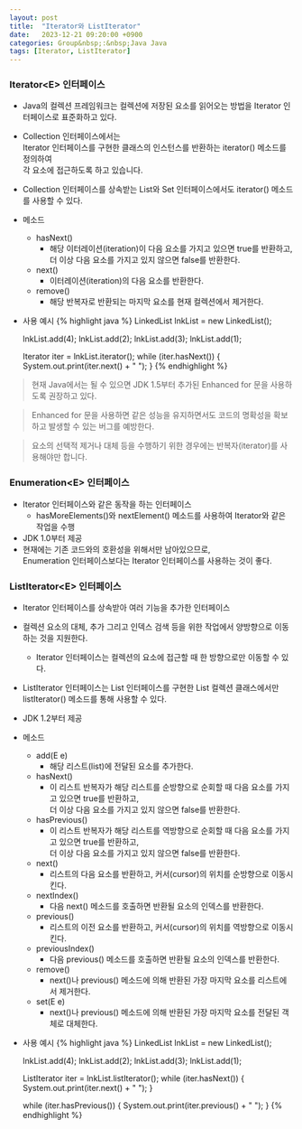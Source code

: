 ```yaml
---
layout: post
title:  "Iterator와 ListIterator"
date:   2023-12-21 09:20:00 +0900
categories: Group&nbsp;:&nbsp;Java Java
tags: [Iterator, ListIterator]
---
```


### Iterator&lt;E> 인터페이스

- Java의 컬렉션 프레임워크는 컬렉션에 저장된 요소를 읽어오는 방법을 Iterator 인터페이스로 표준화하고 있다.
- Collection 인터페이스에서는  
Iterator 인터페이스를 구현한 클래스의 인스턴스를 반환하는 iterator() 메소드를 정의하여  
각 요소에 접근하도록 하고 있습니다.
- Collection 인터페이스를 상속받는 List와 Set 인터페이스에서도 iterator() 메소드를 사용할 수 있다.
- 메소드
    - hasNext()
        - 해당 이터레이션(iteration)이 다음 요소를 가지고 있으면 true를 반환하고,  
        더 이상 다음 요소를 가지고 있지 않으면 false를 반환한다.
    - next()
        - 이터레이션(iteration)의 다음 요소를 반환한다.
    - remove()
        - 해당 반복자로 반환되는 마지막 요소를 현재 컬렉션에서 제거한다.
- 사용 예시
    {% highlight java %}
    LinkedList<Integer> lnkList = new LinkedList<Integer>();

    lnkList.add(4);
    lnkList.add(2);
    lnkList.add(3);
    lnkList.add(1);

    Iterator<Integer> iter = lnkList.iterator();
    while (iter.hasNext()) {
        System.out.print(iter.next() + " ");
    }
    {% endhighlight %}

>현재 Java에서는 될 수 있으면 JDK 1.5부터 추가된 Enhanced for 문을 사용하도록 권장하고 있다.

>Enhanced for 문을 사용하면 같은 성능을 유지하면서도 코드의 명확성을 확보하고 발생할 수 있는 버그를 예방한다.

>요소의 선택적 제거나 대체 등을 수행하기 위한 경우에는 반복자(iterator)를 사용해야만 합니다.

### Enumeration&lt;E> 인터페이스

- Iterator 인터페이스와 같은 동작을 하는 인터페이스
    - hasMoreElements()와 nextElement() 메소드를 사용하여 Iterator와 같은 작업을 수행
- JDK 1.0부터 제공
- 현재에는 기존 코드와의 호환성을 위해서만 남아있으므로,  
Enumeration 인터페이스보다는 Iterator 인터페이스를 사용하는 것이 좋다.

### ListIterator&lt;E> 인터페이스

- Iterator 인터페이스를 상속받아 여러 기능을 추가한 인터페이스
- 컬렉션 요소의 대체, 추가 그리고 인덱스 검색 등을 위한 작업에서 양방향으로 이동하는 것을 지원한다.
    - Iterator 인터페이스는 컬렉션의 요소에 접근할 때 한 방향으로만 이동할 수 있다.
- ListIterator 인터페이스는 List 인터페이스를 구현한 List 컬렉션 클래스에서만 listIterator() 메소드를 통해 사용할 수 있다.
- JDK 1.2부터 제공
- 메소드
    - add(E e)
        - 해당 리스트(list)에 전달된 요소를 추가한다.
    - hasNext()
        - 이 리스트 반복자가 해당 리스트를 순방향으로 순회할 때 다음 요소를 가지고 있으면 true를 반환하고,  
        더 이상 다음 요소를 가지고 있지 않으면 false를 반환한다.
    - hasPrevious()
        - 이 리스트 반복자가 해당 리스트를 역방향으로 순회할 때 다음 요소를 가지고 있으면 true를 반환하고,  
        더 이상 다음 요소를 가지고 있지 않으면 false를 반환한다.
    - next()
        - 리스트의 다음 요소를 반환하고, 커서(cursor)의 위치를 순방향으로 이동시킨다.
    - nextIndex()
        - 다음 next() 메소드를 호출하면 반환될 요소의 인덱스를 반환한다.
    - previous()
        - 리스트의 이전 요소를 반환하고, 커서(cursor)의 위치를 역방향으로 이동시킨다.
    - previousIndex()
        - 다음 previous() 메소드를 호출하면 반환될 요소의 인덱스를 반환한다.
    - remove()
        - next()나 previous() 메소드에 의해 반환된 가장 마지막 요소를 리스트에서 제거한다.
    - set(E e)
        - next()나 previous() 메소드에 의해 반환된 가장 마지막 요소를 전달된 객체로 대체한다.
- 사용 예시
    {% highlight java %}
    LinkedList<Integer> lnkList = new LinkedList<Integer>();

    lnkList.add(4);
    lnkList.add(2);
    lnkList.add(3);
    lnkList.add(1);

    ListIterator<Integer> iter = lnkList.listIterator();
    while (iter.hasNext()) {
        System.out.print(iter.next() + " ");
    }

    while (iter.hasPrevious()) {
        System.out.print(iter.previous() + " ");
    }
    {% endhighlight %}